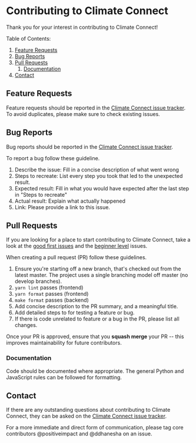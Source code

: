 # Contributing to Climate Connect

Thank you for your interest in contributing to Climate Connect!

Table of Contents:

1. [Feature Requests](#feature-requests)
1. [Bug Reports](#bug-reports)
1. [Pull Requests](#pull-requests)
   1. [Documentation](#documentation)
1. [Contact](#contact)

## Feature Requests

Feature requests should be reported in the [Climate Connect issue tracker](https://github.com/climateconnect/climateconnect/issues). To avoid duplicates, please make sure to check existing issues.

## Bug Reports

Bug reports should be reported in the [Climate Connect issue tracker](https://github.com/climateconnect/climateconnect/issues).

To report a bug follow these guideline.

1. Describe the issue: Fill in a concise description of what went wrong
1. Steps to recreate: List every step you took that led to the unexpected result.
1. Expected result: Fill in what you would have expected after the last step in "Steps to recreate"
1. Actual result: Explain what actually happened
1. Link: Please provide a link to this issue.

## Pull Requests

If you are looking for a place to start contributing to Climate Connect, take a look at the [good first issues](https://github.com/climateconnect/climateconnect/projects/7?card_filter_query=label%3A%22good+first+issue%22) and the [beginner level](https://github.com/climateconnect/climateconnect/issues?q=is%3Aopen+is%3Aissue+label%3A%22beginner+level+issue%22) issues.

When creating a pull request (PR) follow these guidelines.

1. Ensure you're starting off a new branch, that's checked out from the latest master. The project uses a single branching model off master (no develop branches).
1. `yarn lint` passes (frontend)
1. `yarn format` passes (frontend)
1. `make format` passes (backend)
1. Add concise description to the PR summary, and a meaningful title.
1. Add detailed steps to for testing a feature or bug.
1. If there is code unrelated to feature or a bug in the PR, please list all changes.

Once your PR is approved, ensure that you **squash merge** your PR -- this improves maintainability for future contributors.

### Documentation

Code should be documented where appropriate. The general Python and JavaScript rules can be followed for formatting.

## Contact

If there are any outstanding questions about contributing to Climate Connect, they can be asked on the [Climate Connect issue tracker](https://github.com/climateconnect/climateconnect/issues).

For a more immediate and direct form of communication, please tag core contributors @positiveimpact and @ddhanesha on an issue.
